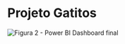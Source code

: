 # Projeto Gatitos
![Figura 2 - Power BI Dashboard final](https://github.com/user-attachments/assets/0033ee56-3bb2-4821-9bc0-1311e34882a9)
